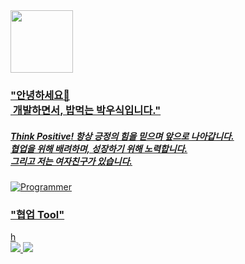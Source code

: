 <a href="https://www.youtube.com/watch?v=w9DfC2BHGPA" target="_blank">
<img src="https://www.google.com/images/branding/googlelogo/1x/googlelogo_color_272x92dp.png" width="100px">

<div align="left">

<h3>"안녕하세요👋<br>
&nbsp;개발하면서, 밥먹는 박우식입니다."</h3>

<h5>Think Positive! 항상 긍정의 힘을 믿으며 앞으로 나아갑니다.<br>
협업을 위해 배려하며, 성장하기 위해 노력합니다.<br>
그리고 저는 여자친구가 있습니다.</h5>

![Programmer](https://example.com/path/to/programmer-image.png)

<h3>"협업 Tool"</h3>h<br>
<img src = "https://img.shields.io/badge/Slack-4A154B?style=for-the-badge&logo=slack&logoColor=white">&nbsp;<img src = "https://img.shields.io/badge/Jira-0052CC?style=for-the-badge&logo=Jira&logoColor=white">
</div>
